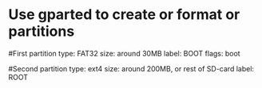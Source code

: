 # Use gparted to create or format or partitions

#First partition
type: FAT32
size: around 30MB
label: BOOT
flags: boot
 
#Second partition
type: ext4
size: around 200MB, or rest of SD-card
label: ROOT

